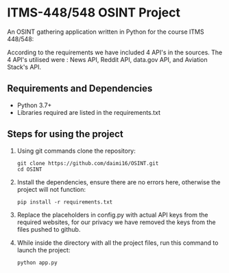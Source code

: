 # ITMS-448/548 OSINT Project

An OSINT gathering application written in Python for the course ITMS 448/548:

According to the requirements we have included 4 API's in the sources.
The 4 API's utilised were : News API, Reddit API, data.gov API, and Aviation Stack's API.



## Requirements and Dependencies

- Python 3.7+
- Libraries required are listed in the requirements.txt

## Steps for using the project

1. Using git commands clone the repository:
   ```
   git clone https://github.com/daimi16/OSINT.git
   cd OSINT
   ```

2. Install the dependencies, ensure there are no errors here, otherwise the project will not function:
   ```
   pip install -r requirements.txt
   ```

3. Replace the placeholders in config.py with actual API keys from the required websites, for our privacy we have removed the keys from the files pushed to github.


4. While inside the directory with all the project files, run this command to launch the project:
   ```
   python app.py
   ```
